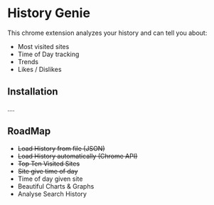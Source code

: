 
History Genie
=============

This chrome extension analyzes your history and can tell you about:

* Most visited sites
* Time of Day tracking
* Trends
* Likes / Dislikes

Installation
------------

....


RoadMap
-------

* ~~Load History from file (JSON)~~
* ~~Load History automatically (Chrome API)~~
* ~~Top Ten Visited Sites~~
* ~~Site give time of day~~
* Time of day given site
* Beautiful Charts & Graphs
* Analyse Search History

